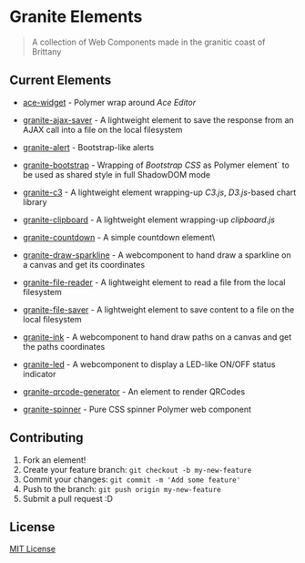 # Granite Elements

> A collection of Web Components made in the granitic coast of Brittany

## Current Elements

- [ace-widget](https://github.com/LostInBrittany/ace-widget) - Polymer wrap around *Ace Editor*
- [granite-ajax-saver](https://github.com/LostInBrittany/granite-ajax-saver/) - A lightweight element to save the response from an AJAX call into a file on the local filesystem
- [granite-alert](https://github.com/LostInBrittany/granite-alert/) - Bootstrap-like alerts
- [granite-bootstrap](https://github.com/LostInBrittany/granite-bootstrap/) - Wrapping of *Bootstrap CSS* as Polymer element` to be used as shared style in full ShadowDOM mode  
- [granite-c3](https://github.com/LostInBrittany/granite-c3/) - A lightweight element wrapping-up *C3.js*, *D3.js*-based chart library
- [granite-clipboard](https://github.com/LostInBrittany/granite-clipboard/) - A lightweight element wrapping-up *clipboard.js*
- [granite-countdown](https://github.com/LostInBrittany/granite-countdown/) - A simple countdown element\
- [granite-draw-sparkline](https://github.com/LostInBrittany/granite-draw-sparkline) - A webcomponent to hand draw a sparkline on a canvas and get its coordinates
- [granite-file-reader](https://github.com/LostInBrittany/granite-file-reader/) - A lightweight element to read a file from the local filesystem
- [granite-file-saver](https://github.com/LostInBrittany/granite-file-saver/) - A lightweight element to save content to a file on the local filesystem
- [granite-ink](https://github.com/LostInBrittany/granite-ink/) - A webcomponent  to hand draw paths on a canvas and get the paths coordinates
- [granite-led](https://github.com/LostInBrittany/granite-led/) - A webcomponent to display a LED-like ON/OFF status indicator

- [granite-qrcode-generator](https://github.com/LostInBrittany/granite-qrcode-generator) - An element to render QRCodes
- [granite-spinner](https://github.com/LostInBrittany/granite-spinner/) - Pure CSS spinner Polymer web component


## Contributing

1. Fork an element!
2. Create your feature branch: `git checkout -b my-new-feature`
3. Commit your changes: `git commit -m 'Add some feature'`
4. Push to the branch: `git push origin my-new-feature`
5. Submit a pull request :D

## License

[MIT License](http://opensource.org/licenses/MIT)
